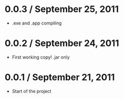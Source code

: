 0.0.3 / September 25, 2011
==================

  * .exe and .app compiling

0.0.2 / September 24, 2011
==================

  * First working copy! .jar only

0.0.1 / September 21, 2011
==================

  * Start of the project
